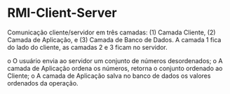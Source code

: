 # RMI-Client-Server

Comunicação cliente/servidor em três camadas: (1) Camada Cliente, (2) Camada de Aplicação, e (3) Camada de Banco de Dados. A camada 1 fica do lado do cliente, as camadas 2 e 3 ficam no servidor.

o	O usuário envia ao servidor um conjunto de números desordenados;
o	A camada de Aplicação ordena os números, retorna o conjunto ordenado ao Cliente;
o	A camada de Aplicação salva no banco de dados os valores ordenados da operação.


